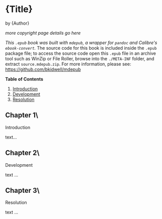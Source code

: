 # {Title}

<div class="center">

by {Author}

*more copyright page details go here*

</div>

<div class="break spaced">

*This `.epub` book was built with `mdepub`, a wrapper for `pandoc` and Calibre's `ebook-convert`.* The source code for this book is included inside the `.epub` package file; to access the source code open this `.epub` file in an archive tool such as WinZip or File Roller, browse into the `./META-INF` folder, and extract `source.mdepub.zip`. For more information, please see:\
<https://github.com/bkidwell/mdepub>

</div>

<div class="break spaced">

**Table of Contents**

1.  [Introduction](#chapter-1-introduction)
2.  [Development](#chapter-2-development)
3.  [Resolution](#chapter-3-resolution)

</div>

## Chapter 1\
Introduction

text...

## Chapter 2\
Development

text ...

## Chapter 3\
Resolution

text ...

